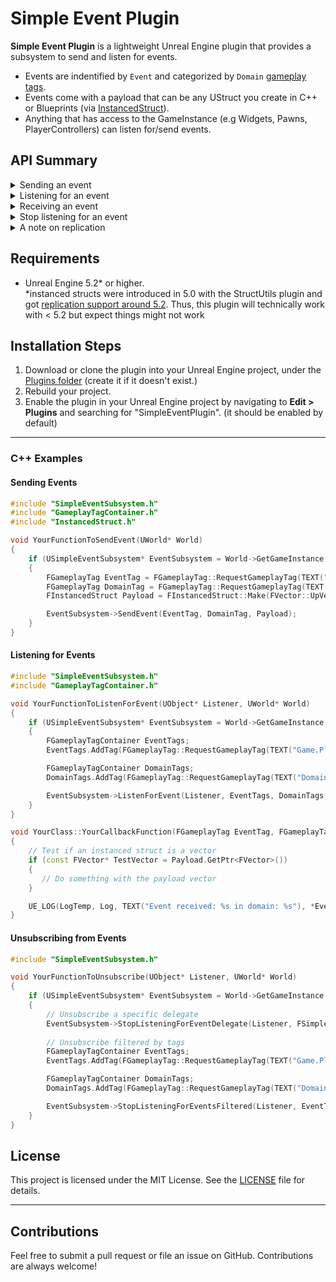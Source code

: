 # Simple Event Plugin

**Simple Event Plugin** is a lightweight Unreal Engine plugin that provides a subsystem to send and listen for events.
- Events are indentified by `Event` and categorized by `Domain` [gameplay tags](https://www.tomlooman.com/unreal-engine-gameplaytags-data-driven-design/).
- Events come with a payload that can be any UStruct you create in C++ or Blueprints (via [InstancedStruct](https://github.com/mattyman174/GenericItemization?tab=readme-ov-file#intro)).
- Anything that has access to the GameInstance (e.g Widgets, Pawns, PlayerControllers) can listen for/send events.

## API Summary

<details>
  <summary>Sending an event</summary>

  You can use any struct as a payload with the `MakeInstancedStruct` node.
    
  ![image](https://github.com/user-attachments/assets/10307cca-f18b-47cc-9b99-f55f111e488a)
</details>

<details>
  <summary>Listening for an event</summary>

  You can listen for multiple events and domains at the same time. \
  If you leave EventFilter or DomainFilter empty then the delegate will be triggered for all events/domains.
  
  ![image](https://github.com/user-attachments/assets/a1e6ddf3-4448-45e1-b215-14bf9a1be7f5)
</details>

<details>
  <summary>Receiving an event</summary>

  Use the `GetInstancedStructValue` node to cast to the type you expect (the output is initially a wildcard and you break your expected struct to set the output type)   
  ![image](https://github.com/user-attachments/assets/82c3bbdb-f08a-4939-9d06-6fcffed21657)
</details>

<details>
  <summary>Stop listening for an event</summary>
    
  ![image](https://github.com/user-attachments/assets/34f561ef-443b-4b6a-8899-bcd2f422903f)
</details>

<details>
  <summary>A note on replication </summary>

  The `SendEvent` function is not replicated i.e calling `SendEvent` on the client won't trigger a listener on the server and vice versa.
  `InstancedStruct` can be replicated though, so you can use it as an argument for an RPC. E.g The server calls a multicast event which calls send event on all connected clients
  
  ![image](https://github.com/user-attachments/assets/1d04328e-a038-4ea2-8035-c4115eda914e)
</details>

## Requirements

- Unreal Engine 5.2* or higher.   
*instanced structs were introduced in 5.0 with the StructUtils plugin and got [replication support around 5.2](https://github.com/EpicGames/UnrealEngine/pull/9280). Thus, this plugin will technically work with < 5.2 but expect things might not work

## Installation Steps

1. Download or clone the plugin into your Unreal Engine project, under the [Plugins folder](https://dev.epicgames.com/documentation/en-us/unreal-engine/plugins-in-unreal-engine#pluginfolders) (create it if it doesn't exist.)
2. Rebuild your project.
3. Enable the plugin in your Unreal Engine project by navigating to **Edit > Plugins** and searching for "SimpleEventPlugin". (it should be enabled by default)


---

### C++ Examples

#### Sending Events

```cpp
#include "SimpleEventSubsystem.h"
#include "GameplayTagContainer.h"
#include "InstancedStruct.h"

void YourFunctionToSendEvent(UWorld* World)
{
    if (USimpleEventSubsystem* EventSubsystem = World->GetGameInstance()->GetSubsystem<USimpleEventSubsystem>())
    {
        FGameplayTag EventTag = FGameplayTag::RequestGameplayTag(TEXT("Game.PlayerDied"));
        FGameplayTag DomainTag = FGameplayTag::RequestGameplayTag(TEXT("Domains.Game"));
        FInstancedStruct Payload = FInstancedStruct::Make(FVector::UpVector);

        EventSubsystem->SendEvent(EventTag, DomainTag, Payload);
    }
}
```

#### Listening for Events

```cpp
#include "SimpleEventSubsystem.h"
#include "GameplayTagContainer.h"

void YourFunctionToListenForEvent(UObject* Listener, UWorld* World)
{
    if (USimpleEventSubsystem* EventSubsystem = World->GetGameInstance()->GetSubsystem<USimpleEventSubsystem>())
    {
        FGameplayTagContainer EventTags;
        EventTags.AddTag(FGameplayTag::RequestGameplayTag(TEXT("Game.PlayerDied")));

        FGameplayTagContainer DomainTags;
        DomainTags.AddTag(FGameplayTag::RequestGameplayTag(TEXT("Domains.Game")));

        EventSubsystem->ListenForEvent(Listener, EventTags, DomainTags, FSimpleEventDelegate::CreateUObject(Listener, &YourClass::YourCallbackFunction));
    }
}

void YourClass::YourCallbackFunction(FGameplayTag EventTag, FGameplayTag Domain, FInstancedStruct Payload)
{    
    // Test if an instanced struct is a vector
    if (const FVector* TestVector = Payload.GetPtr<FVector>())
    {
       // Do something with the payload vector
    }

    UE_LOG(LogTemp, Log, TEXT("Event received: %s in domain: %s"), *EventTag.ToString(), *Domain.ToString());
}
```

#### Unsubscribing from Events

```cpp
#include "SimpleEventSubsystem.h"

void YourFunctionToUnsubscribe(UObject* Listener, UWorld* World)
{
    if (USimpleEventSubsystem* EventSubsystem = World->GetGameInstance()->GetSubsystem<USimpleEventSubsystem>())
    {
        // Unsubscribe a specific delegate
        EventSubsystem->StopListeningForEventDelegate(Listener, FSimpleEventDelegate::CreateUObject(Listener, &YourClass::YourCallbackFunction));
        
        // Unsubscribe filtered by tags
        FGameplayTagContainer EventTags;
        EventTags.AddTag(FGameplayTag::RequestGameplayTag(TEXT("Game.PlayerDied")));

        FGameplayTagContainer DomainTags;
        DomainTags.AddTag(FGameplayTag::RequestGameplayTag(TEXT("Domains.Game")));

        EventSubsystem->StopListeningForEventsFiltered(Listener, EventTags, DomainTags);
    }
}
```

## License

This project is licensed under the MIT License. See the [LICENSE](LICENSE) file for details.

---

## Contributions

Feel free to submit a pull request or file an issue on GitHub. Contributions are always welcome!
